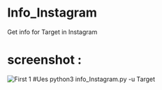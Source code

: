 # Info_Instagram
Get info for Target in Instagram
# screenshot :
![First 1](https://i.ibb.co/X7YpnbK/instagram.png)
#Ues
python3 info_Instagram.py -u Target 
